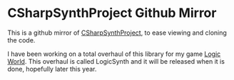 # CSharpSynthProject Github Mirror

This is a github mirror of [CSharpSynthProject](https://archive.codeplex.com/?p=csharpsynthproject), to ease viewing and cloning the code.

I have been working on a total overhaul of this library for my game [Logic World](https://logicworld.net/). This overhaul is called LogicSynth and it will be released when it is done, hopefully later this year.
